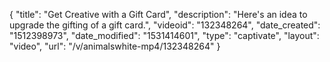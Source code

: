 {
    "title": "Get Creative with a Gift Card",
    "description": "Here's an idea to upgrade the gifting of a gift card.",
    "videoid": "132348264",
    "date_created": "1512398973",
    "date_modified": "1531414601",
    "type": "captivate",
    "layout": "video",
    "url": "\/v\/animalswhite-mp4\/132348264"
}